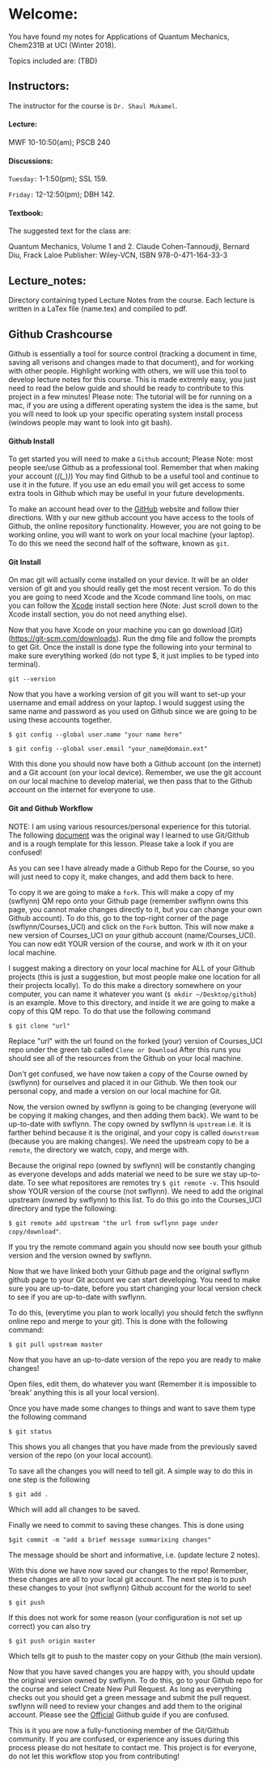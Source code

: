 # Welcome:
You have found my notes for Applications of Quantum Mechanics, Chem231B at UCI (Winter 2018). 

Topics included are: (TBD)

## Instructors:
The instructor for the course is `Dr. Shaul Mukamel`.

#### Lecture:
MWF 10-10:50(am); PSCB 240

#### Discussions:
`Tuesday:` 1-1:50(pm); SSL 159. 

`Friday:` 12-12:50(pm); DBH 142. 

#### Textbook:
The suggested text for the class are:

Quantum Mechanics, Volume 1 and 2. Claude Cohen-Tannoudji, Bernard Diu, Frack Laloe
Publisher: Wiley-VCN, ISBN 978-0-471-164-33-3


## Lecture_notes:
Directory containing typed Lecture Notes from the course. 
Each lecture is written in a LaTex file (name.tex) and compiled to pdf. 

## Github Crashcourse
Github is essentially a tool for source control (tracking a document in time, saving all verisons and changes made to that document), and for working with other people.
Highlight working with others, we will use this tool to develop lecture notes for this course.
This is made extremly easy, you just need to read the below guide and should be ready to contribute to this project in a few minutes!
Please note: The tutorial will be for running on a mac, if you are using a different operating system the idea is the same, but you will need to look up your specific operating system install process (windows people may want to look into git bash). 

#### Github Install
To get started you will need to make a `Github` account; Please Note: most people see/use Github as a professional tool. 
Remember that when making your account (*(*(*_*)*)*)
You may find Github to be a useful tool and continue to use it in the future. 
If you use an edu email you will get access to some extra tools in Github which  may be useful in your future developments.

To make an account head over to the [GitHub](http://github.com) website and follow thier directions. 
With y our new github account you have access to the tools of Github, the online repository functionality.
However, you are not going to be working online, you will want to work on your local machine (your laptop).
To do this we need the second half of the software, known as `git`.

#### Git Install
On mac git will actually come installed on your device.
It will be an older version of git and you should really get the most recent version. 
To do this you are going to need Xcode and the Xcode command line tools, on mac you can follow the [Xcode](https://github.com/swflynn/fortran_tutorials/tree/master/fortran_crashcourse/00) install section here (Note: Just scroll down to the Xcode install section, you do not need anything else). 

Now that you have Xcode on your machine you can go download [Git}(https://git-scm.com/downloads). 
Run the dmg file and follow the prompts to get Git.
Once the install is done type the following into your terminal to make sure everything worked (do not type $, it just implies to be typed into terminal). 

`git --version`

Now that you have a working version of git you will want to set-up your username and email address on your laptop.
I would suggest using the same name and password as you used on Github since we are going to be using these accounts together. 

`$ git config --global user.name "your name here"`

`$ git config --global user.email "your_name@domain.ext"`

With this done you should now have both a Github account (on the internet) and a Git account (on your local device).
Remember, we use the git account on our local machine to develop material, we then pass that to the Github account on the internet for everyone to use.

#### Git and Github Workflow
NOTE: I am using various resources/personal experience for this tutorial.
The following [document](http://justinbois.github.io/bootcamp/2017/lessons/l12_practice_with_git.html) was the original way I learned to use Git/Github and is a rough template for this lesson.
Please take a look if you are confused!

As you can see I have already made a Github Repo for the Course, so you will just need to copy it, make changes, and add them back to here. 

To copy it we are going to make a `fork`. 
This will make a copy of my (swflynn) QM repo onto your Github page (remember swflynn owns this page, you cannot make changes directly to it, but you can change your own Github account). 
To do this, go to the top-right corner of the page (swflynn/Courses_UCI) and click on the `Fork` button. 
This will now make a new  version of Courses_UCI on your github account (name/Courses_UCI). 
You can now edit YOUR version of the course,  and work w ith it on your local machine. 

I suggest making a directory on your local machine for ALL of your Github projects (this is just a suggestion, but most people make one location for all their projects locally). 
To do this make a directory somewhere on your computer, you can name it whatever you want (`$ mkdir ~/Desktop/github`) is an example. 
Move to this directory, and inside it we are going to make a copy of this QM repo.
To do that use the following command

`$ git clone "url"`

Replace "url" with the url found on the forked (your) version of Courses_UCI repo under the green tab called `Clone or Download`
After this runs you should see all of the resources from the Github on your local machine.

Don't get confused, we have now taken a copy of the Course owned by (swflynn) for ourselves and placed it in our Github.
We then took our personal copy, and made a version on our local machine for Git. 

Now, the version owned by swflynn is going to be changing (everyone will be copying it making changes, and then adding them back). 
We want to be up-to-date with swflynn.
The copy owned by swflynn is `upstream` i.e. it is farther behind because it is the original, and your copy is called `downstream` (because you are making changes).
We need the upstream copy to be a `remote`, the directory we  watch, copy, and merge  with. 

Because the original repo (owned by swflynn) will be constantly changing as everyone develops and adds material we need to be sure we stay up-to-date.
To see what repositores are remotes try `$ git remote -v`.
This hsould show YOUR version of the course (not swflynn). 
We need to add the original upstream (owned by swflynn) to this list. 
To do this go into the Courses_UCI directory and type the following:

`$ git remote add upstream "the url from swflynn page under copy/download"`.

If you try the remote command again you should now see bouth your github version and the version owned by swflynn. 

Now that we have linked both your Github page and the original swflynn github page to your Git account we can start developing. 
You need  to make sure you are up-to-date, before you start changing your local version check to see if you are up-to-date with swflynn.

To do this, (everytime you plan to work locally) you should fetch the swflynn online repo and merge to your git). 
This is done with the following command:

`$ git pull upstream master`

Now that you have an up-to-date version of the repo you are ready to make changes!

Open files, edit them, do whatever you want (Remember it is impossible to 'break' anything this is all your local version). 

Once you have made some changes  to things and want to save them type the following command

`$ git status`

This shows you all changes that you have made from the previously saved version of the repo (on your local account). 

To save all the changes you will need to tell git. 
A simple way to do this in one step is the following

`$ git add .`

Which will add all changes  to be  saved. 

Finally we need to commit to saving these changes. 
This is done using

`$git commit -m "add a brief message summarixing changes"`

The message should be short and informative, i.e. (update lecture 2 notes). 

With this done we have now saved our changes to the repo!
Remember, these changes are all to your local git account.
The next step is to push these changes to your (not swflynn) Github account for the world to see!

`$ git push`

If this does not work for some reason (your configuration is not  set up correct) you can also try

`$ git push origin master`

Which tells git to push to the master copy on your Github (the main version). 

Now that you have saved changes you are happy with, you should update the original version owned by swflynn. 
To do this, go to your Github repo for the course and select Create New Pull Request. 
As long as everything checks out you should get a green message and submit the pull request. 
swflynn will need to review your changes and add them to the original account.
Please see the [Official](https://help.github.com/articles/creating-a-pull-request-from-a-fork/) Giithub guide if you are confused. 

This is it you are now a fully-functioning member of the Git/Github community. 
If you are confused, or experience any issues during this process please do not hesitate to contact me. 
This project is for everyone, do not let this workflow stop you from contributing!

